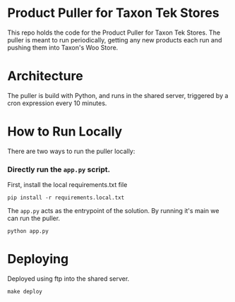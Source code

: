 # Product Puller for Taxon Tek Stores
This repo holds the code for the Product Puller for Taxon Tek Stores.
The puller is meant to run periodically, getting any new products each run and pushing them into Taxon's Woo Store.

# Architecture
The puller is build with Python, and runs in the shared server, triggered by a cron expression every 10 minutes.

# How to Run Locally
There are two ways to run the puller locally:

### Directly run the `app.py` script.
First, install the local requirements.txt file

```commandline
pip install -r requirements.local.txt
```
The `app.py` acts as the entrypoint of the solution. By running it's main we can run the puller.
```commandline
python app.py
```


# Deploying
Deployed using ftp into the shared server.

```commandline
make deploy
```
